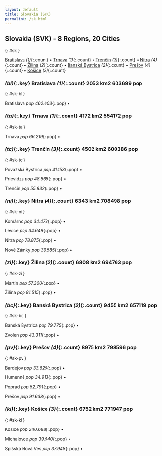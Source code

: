 ```yaml
---
layout: default
title: Slovakia (SVK)
permalink: /sk.html
---
```



## Slovakia (SVK) - 8 Regions, 20 Cities
{: #sk }


[Bratislava](#sk-bl) _(1)_{:.count} • [Trnava](#sk-ta) _(1)_{:.count} • [Trenčín](#sk-tc) _(3)_{:.count} • [Nitra](#sk-ni) _(4)_{:.count} • [Žilina](#sk-zi) _(2)_{:.count} • [Banská Bystrica](#sk-bc) _(2)_{:.count} • [Prešov](#sk-pv) _(4)_{:.count} • [Košice](#sk-ki) _(3)_{:.count}




### _(bl)_{:.key} Bratislava _(1)_{:.count}    2053 km2  603699 pop
{: #sk-bl }


Bratislava  _pop 462.603_{:.pop} •


### _(ta)_{:.key} Trnava _(1)_{:.count}    4172 km2  554172 pop
{: #sk-ta }


Trnava  _pop 66.219_{:.pop} •


### _(tc)_{:.key} Trenčín _(3)_{:.count}    4502 km2  600386 pop
{: #sk-tc }


Považská Bystrica  _pop 41.153_{:.pop} •

Prievidza  _pop 48.866_{:.pop} •

Trenčín  _pop 55.832_{:.pop} •


### _(ni)_{:.key} Nitra _(4)_{:.count}    6343 km2  708498 pop
{: #sk-ni }


Komárno  _pop 34.478_{:.pop} •

Levice  _pop 34.649_{:.pop} •

Nitra  _pop 78.875_{:.pop} •

Nové Zámky  _pop 39.585_{:.pop} •


### _(zi)_{:.key} Žilina _(2)_{:.count}    6808 km2  694763 pop
{: #sk-zi }


Martin  _pop 57.300_{:.pop} •

Žilina  _pop 81.515_{:.pop} •


### _(bc)_{:.key} Banská Bystrica _(2)_{:.count}    9455 km2  657119 pop
{: #sk-bc }


Banská Bystrica  _pop 79.775_{:.pop} •

Zvolen  _pop 43.311_{:.pop} •


### _(pv)_{:.key} Prešov _(4)_{:.count}    8975 km2  798596 pop
{: #sk-pv }


Bardejov  _pop 33.625_{:.pop} •

Humenné  _pop 34.913_{:.pop} •

Poprad  _pop 52.791_{:.pop} •

Prešov  _pop 91.638_{:.pop} •


### _(ki)_{:.key} Košice _(3)_{:.count}    6752 km2  771947 pop
{: #sk-ki }


Košice  _pop 240.688_{:.pop} •

Michalovce  _pop 39.940_{:.pop} •

Spišská Nová Ves  _pop 37.948_{:.pop} •

 
